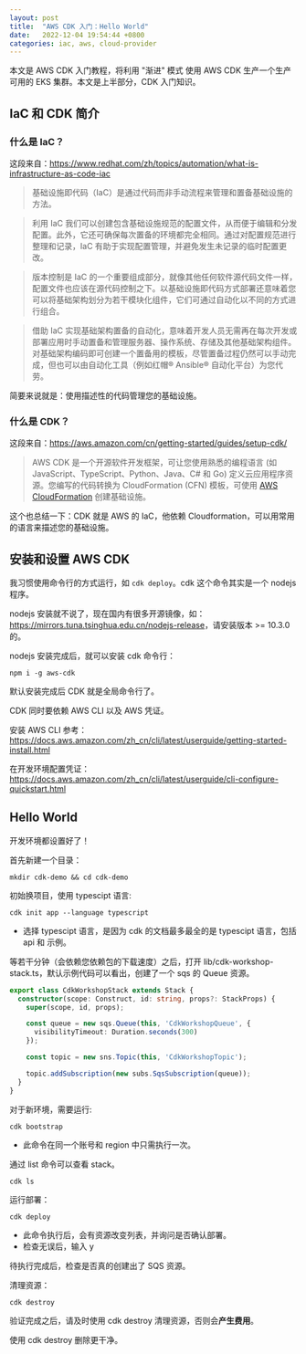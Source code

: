 ```yaml
---
layout: post
title:  "AWS CDK 入门：Hello World"
date:   2022-12-04 19:54:44 +0800
categories: iac, aws, cloud-provider
---
```


本文是 AWS CDK 入门教程，将利用 "渐进" 模式 使用 AWS CDK 生产一个生产可用的 EKS 集群。本文是上半部分，CDK 入门知识。

## IaC 和 CDK 简介

### 什么是 IaC？

这段来自：<https://www.redhat.com/zh/topics/automation/what-is-infrastructure-as-code-iac>

> 基础设施即代码（IaC）是通过代码而非手动流程来管理和置备基础设施的方法。

> 利用 IaC 我们可以创建包含基础设施规范的配置文件，从而便于编辑和分发配置。此外，它还可确保每次置备的环境都完全相同。通过对配置规范进行整理和记录，IaC 有助于实现配置管理，并避免发生未记录的临时配置更改。

> 版本控制是 IaC 的一个重要组成部分，就像其他任何软件源代码文件一样，配置文件也应该在源代码控制之下。以基础设施即代码方式部署还意味着您可以将基础架构划分为若干模块化组件，它们可通过自动化以不同的方式进行组合。

> 借助 IaC 实现基础架构置备的自动化，意味着开发人员无需再在每次开发或部署应用时手动置备和管理服务器、操作系统、存储及其他基础架构组件。对基础架构编码即可创建一个置备用的模板，尽管置备过程仍然可以手动完成，但也可以由自动化工具（例如红帽® Ansible® 自动化平台）为您代劳。 

简要来说就是：使用描述性的代码管理您的基础设施。

### 什么是 CDK？

这段来自：<https://aws.amazon.com/cn/getting-started/guides/setup-cdk/>

> AWS CDK 是一个开源软件开发框架，可让您使用熟悉的编程语言 (如 JavaScript、TypeScript、Python、Java、C# 和 Go) 定义云应用程序资源。您编写的代码转换为 CloudFormation (CFN) 模板，可使用 [AWS CloudFormation](https://aws.amazon.com/cn/cloudformation/) 创建基础设施。

这个也总结一下：CDK 就是 AWS 的 IaC，他依赖 Cloudformation，可以用常用的语言来描述您的基础设施。

## 安装和设置 AWS CDK

我习惯使用命令行的方式运行，如 `cdk deploy`。cdk 这个命令其实是一个 nodejs 程序。

nodejs 安装就不说了，现在国内有很多开源镜像，如：<https://mirrors.tuna.tsinghua.edu.cn/nodejs-release>，请安装版本 >= 10.3.0 的。

nodejs 安装完成后，就可以安装 cdk 命令行：

```shell
npm i -g aws-cdk
```

默认安装完成后 CDK 就是全局命令行了。

CDK 同时要依赖 AWS CLI 以及 AWS 凭证。

安装 AWS CLI 参考：<https://docs.aws.amazon.com/zh_cn/cli/latest/userguide/getting-started-install.html>

在开发环境配置凭证：<https://docs.aws.amazon.com/zh_cn/cli/latest/userguide/cli-configure-quickstart.html>


## Hello World

开发环境都设置好了！

首先新建一个目录：

```shell
mkdir cdk-demo && cd cdk-demo
```

初始换项目，使用 typescipt 语言:

```shell
cdk init app --language typescript
```

- 选择 typescipt 语言，是因为 cdk 的文档最多最全的是 typescipt 语言，包括 api 和 示例。

等若干分钟（会依赖您依赖包的下载速度）之后，打开 lib/cdk-workshop-stack.ts，默认示例代码可以看出，创建了一个 sqs 的 Queue 资源。

```ts
export class CdkWorkshopStack extends Stack {
  constructor(scope: Construct, id: string, props?: StackProps) {
    super(scope, id, props);

    const queue = new sqs.Queue(this, 'CdkWorkshopQueue', {
      visibilityTimeout: Duration.seconds(300)
    });

    const topic = new sns.Topic(this, 'CdkWorkshopTopic');

    topic.addSubscription(new subs.SqsSubscription(queue));
  }
}
```

对于新环境，需要运行:

```shell
cdk bootstrap
```

- 此命令在同一个账号和 region 中只需执行一次。

通过 list 命令可以查看 stack。

```shell
cdk ls
```

运行部署：

```shell
cdk deploy
```

- 此命令执行后，会有资源改变列表，并询问是否确认部署。
- 检查无误后，输入 y

待执行完成后，检查是否真的创建出了 SQS 资源。

清理资源：

```shell
cdk destroy
```


验证完成之后，请及时使用 cdk destroy 清理资源，否则会**产生费用**。

使用 cdk destroy 删除更干净。











